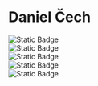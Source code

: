 # Daniel Čech <br>
![Static Badge](https://img.shields.io/badge/Python-%233776AB?style=for-the-badge&logo=python&logoColor=white)<br> <!-- PYTHON -->
![Static Badge](https://img.shields.io/badge/HTML-%23E34F26?style=for-the-badge&logo=html5&logoColor=white)<br> <!-- HTML5 -->
![Static Badge](https://img.shields.io/badge/CSS-%23663399?style=for-the-badge&logo=css&logoColor=white)<br> <!-- CSS -->
![Static Badge](https://img.shields.io/badge/Git-%23F05032?style=for-the-badge&logo=git&logoColor=white)<br> <!-- GIT -->
![Static Badge](https://img.shields.io/badge/GitHub-%23181717?style=for-the-badge&logo=github&logoColor=white) <!-- GITHUB -->






<!--
**daniel-cech-creator/daniel-cech-creator** is a ✨ _special_ ✨ repository because its `README.md` (this file) appears on your GitHub profile.

Here are some ideas to get you started:

- 🔭 I’m currently working on ...
- 🌱 I’m currently learning ...
- 👯 I’m looking to collaborate on ...
- 🤔 I’m looking for help with ...
- 💬 Ask me about ...
- 📫 How to reach me: ...
- 😄 Pronouns: ...
- ⚡ Fun fact: ...
-->

